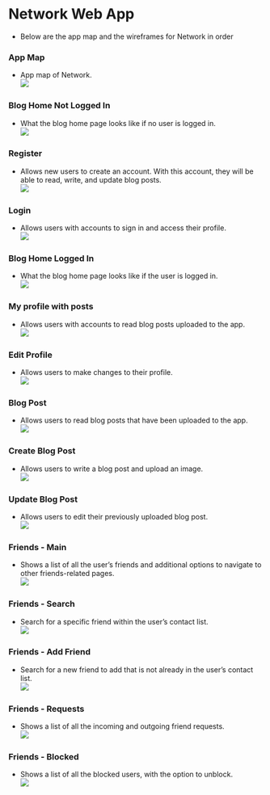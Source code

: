 # Network Web App
- Below are the app map and the wireframes for Network in order

### App Map
- App map of Network. \
![](/ux-design/Network%20App%20Map.png)

### Blog Home Not Logged In
- What the blog home page looks like if no user is logged in. \
![](/ux-design/Wireframe/Blog%20Home%20Not%20Logged%20In.png)

### Register 
- Allows new users to create an account. With this account, they will be able to read, write, and update blog posts. \
![](/ux-design/Wireframe/Register.png)

### Login
- Allows users with accounts to sign in and access their profile. \
![](/ux-design/Wireframe/Log%20In.png)

### Blog Home Logged In
- What the blog home page looks like if the user is logged in. \
![](/ux-design/Wireframe/Blog%20Home%20Logged%20In.png)

### My profile with posts 
- Allows users with accounts to read blog posts uploaded to the app. \
![](/ux-design/Wireframe/My%20profile%20with%20posts.png)

### Edit Profile
- Allows users to make changes to their profile. \
![](/ux-design/Wireframe/Edit%20Profile.png)

### Blog Post
- Allows users to read blog posts that have been uploaded to the app. \
![](/ux-design/Wireframe/Blog%20Post.png)

### Create Blog Post 
- Allows users to write a blog post and upload an image. \
![](/ux-design/Wireframe/Create%20Blog%20Post.png)

### Update Blog Post
- Allows users to edit their previously uploaded blog post. \
![](/ux-design/Wireframe/Update%20Blog%20Post.png)

### Friends - Main
- Shows a list of all the user’s friends and additional options to navigate to other friends-related pages. \
![](/ux-design/Wireframe/Friends%20-%20Main.png)

### Friends - Search
- Search for a specific friend within the user’s contact list. \
![](/ux-design/Wireframe/Friends%20-%20Search.png)

### Friends - Add Friend
- Search for a new friend to add that is not already in the user’s contact list. \
![](/ux-design/Wireframe/Friends%20-%20Add%20Friend.png)

### Friends - Requests
- Shows a list of all the incoming and outgoing friend requests. \
![](/ux-design/Wireframe/Friends%20-%20Requests.png)

### Friends - Blocked
- Shows a list of all the blocked users, with the option to unblock. \
![](/ux-design/Wireframe/Friends%20-%20Blocked.png)
